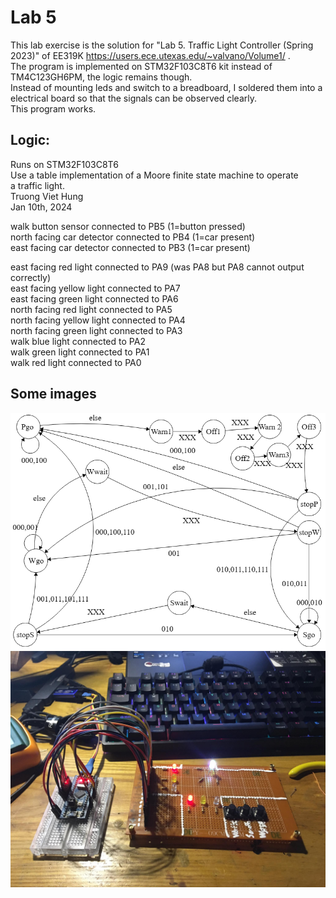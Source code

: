 # Lab 5
This lab exercise is the solution for "Lab 5. Traffic Light Controller  (Spring 2023)" of EE319K https://users.ece.utexas.edu/~valvano/Volume1/ . <br>
The program is implemented on STM32F103C8T6 kit instead of TM4C123GH6PM, the logic remains though. <br>
Instead of mounting leds and switch to a breadboard, I soldered them into a electrical board so that the signals can be observed clearly. <br>
This program works. <br>
## Logic:
 Runs on STM32F103C8T6 <br>
 Use a table implementation of a Moore finite state machine to operate <br>
 a traffic light. <br>
 Truong Viet Hung <br>
 Jan 10th, 2024 <br>

 walk button sensor connected to PB5 (1=button pressed) <br>
 north facing car detector connected to PB4 (1=car present) <br>
 east facing car detector connected to PB3 (1=car present) <br>

 east facing red light connected to PA9 (was PA8 but PA8 cannot output correctly) <br>
 east facing yellow light connected to PA7 <br>
 east facing green light connected to PA6 <br>
 north facing red light connected to PA5 <br>
 north facing yellow light connected to PA4 <br>
 north facing green light connected to PA3 <br>
 walk blue light connected to PA2 <br>
 walk green light connected to PA1 <br>
 walk red light connected to PA0 <br>

 ## Some images
 ![Image description](https://github.com/giangthewalkingman/TrafficLight_FSM/blob/master/image/fsm_tfc.png) <br>
 ![Image description](https://github.com/giangthewalkingman/TrafficLight_FSM/blob/master/image/wiring.jpg) <br>

